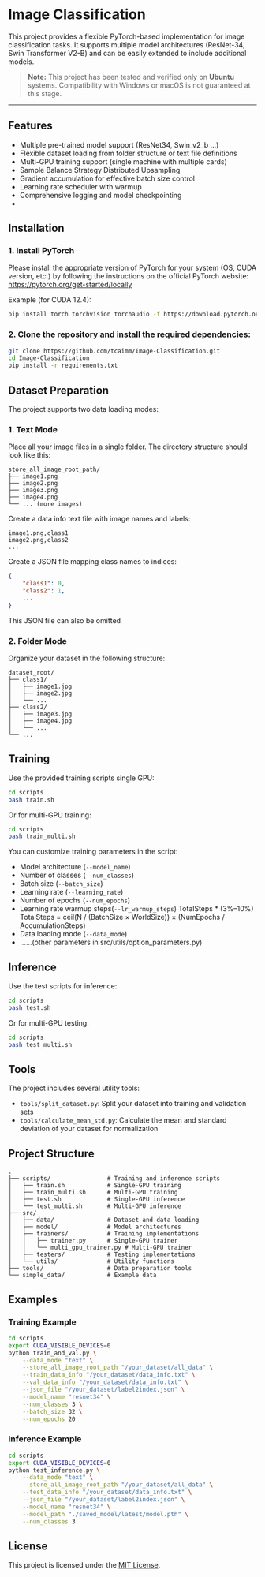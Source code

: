 # Image Classification

This project provides a flexible PyTorch-based implementation for image classification tasks. It supports multiple model architectures (ResNet-34, Swin Transformer V2-B) and can be easily extended to include additional models.

> **Note:** This project has been tested and verified only on **Ubuntu** systems. Compatibility with Windows or macOS is not guaranteed at this stage.

---

## Features

- Multiple pre-trained model support (ResNet34, Swin_v2_b ...)
- Flexible dataset loading from folder structure or text file definitions
- Multi-GPU training support (single machine with multiple cards)
- Sample Balance Strategy Distributed Upsampling
- Gradient accumulation for effective batch size control
- Learning rate scheduler with warmup
- Comprehensive logging and model checkpointing
-

## Installation

### 1. Install PyTorch

Please install the appropriate version of PyTorch for your system (OS, CUDA version, etc.) by following the instructions on the official PyTorch website: https://pytorch.org/get-started/locally

Example (for CUDA 12.4):
```bash
pip install torch torchvision torchaudio -f https://download.pytorch.org/whl/cu124
```

### 2. Clone the repository and install the required dependencies:
```bash
git clone https://github.com/tcaimm/Image-Classification.git
cd Image-Classification
pip install -r requirements.txt
```

## Dataset Preparation

The project supports two data loading modes:

### 1. Text Mode
Place all your image files in a single folder. The directory structure should look like this:
```
store_all_image_root_path/
├── image1.png
├── image2.png
├── image3.png
├── image4.png
└── ... (more images)
```

Create a data info text file with image names and labels:
```
image1.png,class1
image2.png,class2
...
```

Create a JSON file mapping class names to indices:
```json
{
    "class1": 0,
    "class2": 1,
    ...
}
```
This JSON file can also be omitted

### 2. Folder Mode

Organize your dataset in the following structure:
```
dataset_root/
├── class1/
│   ├── image1.jpg
│   ├── image2.jpg
│   └── ...
├── class2/
│   ├── image3.jpg
│   ├── image4.jpg
│   └── ...
└── ...
```

## Training

Use the provided training scripts single GPU:

```bash
cd scripts
bash train.sh
```

Or for multi-GPU training:

```bash
cd scripts
bash train_multi.sh
```

You can customize training parameters in the script:

- Model architecture (`--model_name`)
- Number of classes (`--num_classes`)
- Batch size (`--batch_size`)
- Learning rate (`--learning_rate`)
- Number of epochs (`--num_epochs`)
- Learning rate warmup steps(`--lr_warmup_steps`) TotalSteps * (3%–10%) \
TotalSteps = ceil(N / (BatchSize × WorldSize)) × (NumEpochs / AccumulationSteps)
- Data loading mode (`--data_mode`)
- ......(other parameters in src/utils/option_parameters.py)

## Inference

Use the test scripts for inference:

```bash
cd scripts
bash test.sh
```

Or for multi-GPU testing:

```bash
cd scripts
bash test_multi.sh
```

## Tools

The project includes several utility tools:

- `tools/split_dataset.py`: Split your dataset into training and validation sets
- `tools/calculate_mean_std.py`: Calculate the mean and standard deviation of your dataset for normalization

## Project Structure

```
.
├── scripts/                # Training and inference scripts
│   ├── train.sh            # Single-GPU training
│   ├── train_multi.sh      # Multi-GPU training
│   ├── test.sh             # Single-GPU inference
│   └── test_multi.sh       # Multi-GPU inference
├── src/
│   ├── data/               # Dataset and data loading
│   ├── model/              # Model architectures
│   ├── trainers/           # Training implementations
│   │   ├── trainer.py      # Single-GPU trainer
│   │   └── multi_gpu_trainer.py # Multi-GPU trainer
│   ├── testers/            # Testing implementations
│   └── utils/              # Utility functions
├── tools/                  # Data preparation tools
└── simple_data/            # Example data
```

## Examples

### Training Example

```bash
cd scripts
export CUDA_VISIBLE_DEVICES=0
python train_and_val.py \
    --data_mode "text" \
    --store_all_image_root_path "/your_dataset/all_data" \
    --train_data_info "/your_dataset/data_info.txt" \
    --val_data_info "/your_dataset/data_info.txt" \
    --json_file "/your_dataset/label2index.json" \
    --model_name "resnet34" \
    --num_classes 3 \
    --batch_size 32 \
    --num_epochs 20
```

### Inference Example

```bash
cd scripts
export CUDA_VISIBLE_DEVICES=0
python test_inference.py \
    --data_mode "text" \
    --store_all_image_root_path "/your_dataset/all_data" \
    --test_data_info "/your_dataset/data_info.txt" \
    --json_file "/your_dataset/label2index.json" \
    --model_name "resnet34" \
    --model_path "./saved_model/latest/model.pth" \
    --num_classes 3
```

## License

This project is licensed under the [MIT License](LICENSE).
